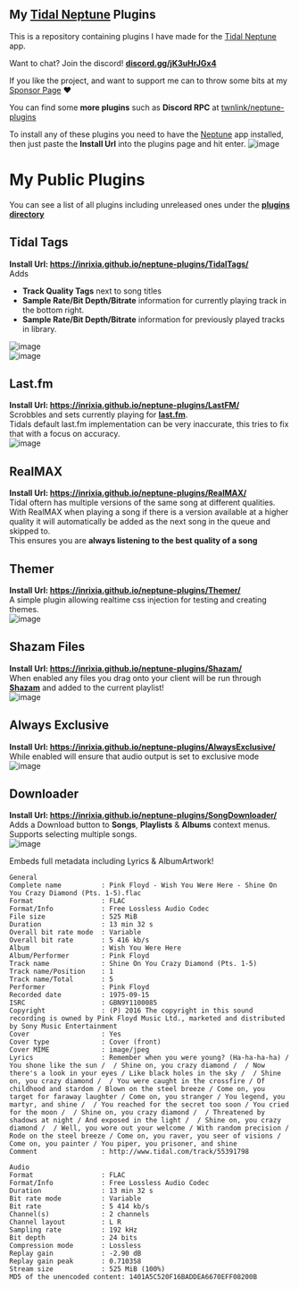 ## My [Tidal Neptune](https://github.com/uwu/neptune) Plugins
This is a repository containing plugins I have made for the [Tidal Neptune](https://github.com/uwu/neptune) app.  

Want to chat? Join the discord! **[discord.gg/jK3uHrJGx4](https://discord.gg/jK3uHrJGx4)**  

If you like the project, and want to support me can to throw some bits at my [Sponsor Page](https://github.com/sponsors/Inrixia) ❤️  

You can find some **more plugins** such as **Discord RPC** at  [twnlink/neptune-plugins](https://github.com/twnlink/neptune-plugins)  

To install any of these plugins you need to have the [Neptune](https://github.com/uwu/neptune) app installed, then just paste the **Install Url** into the plugins page and hit enter.
![image](https://github.com/Inrixia/neptune-plugins/assets/6373693/a997156c-a281-46ec-992a-397a742dd146)

# My Public Plugins
You can see a list of all plugins including unreleased ones under the [**plugins directory**](https://github.com/Inrixia/neptune-plugins/tree/master/plugins)


## Tidal Tags
**Install Url: https://inrixia.github.io/neptune-plugins/TidalTags/**   
Adds 
 - **Track Quality Tags** next to song titles
 - **Sample Rate/Bit Depth/Bitrate** information for currently playing track in the bottom right.
 - **Sample Rate/Bit Depth/Bitrate** information for previously played tracks in library.

![image](https://github.com/Inrixia/neptune-plugins/assets/6373693/3883d3f5-c340-4653-beda-ac5971237ee3)  
![image](https://github.com/Inrixia/neptune-plugins/assets/6373693/2b30406c-d2e0-4268-92f2-5ae4cc3262af)

## Last.fm
**Install Url: https://inrixia.github.io/neptune-plugins/LastFM/**  
Scrobbles and sets currently playing for [**last.fm**](https://www.last.fm/).  
Tidals default last.fm implementation can be very inaccurate, this tries to fix that with a focus on accuracy.  
![image](https://github.com/Inrixia/neptune-plugins/assets/6373693/7e4ff7ad-422f-4836-b187-45217c5dd4e3)

## RealMAX
**Install Url: https://inrixia.github.io/neptune-plugins/RealMAX/**  
Tidal oftern has multiple versions of the same song at different qualities.  
With RealMAX when playing a song if there is a version available at a higher quality it will automatically be added as the next song in the queue and skipped to.  
This ensures you are **always listening to the best quality of a song**

## Themer
**Install Url: https://inrixia.github.io/neptune-plugins/Themer/**  
A simple plugin allowing realtime css injection for testing and creating themes.  
![image](https://github.com/Inrixia/neptune-plugins/assets/6373693/dec1b36b-66df-4419-a7f1-9342992bd2b5)


## Shazam Files
**Install Url: https://inrixia.github.io/neptune-plugins/Shazam/**  
When enabled any files you drag onto your client will be run through [**Shazam**](https://www.shazam.com/) and added to the current playlist!  
![image](https://github.com/Inrixia/neptune-plugins/assets/6373693/f637d5a0-fea0-4ba4-984e-ccddb81341b9)  

## Always Exclusive
**Install Url: https://inrixia.github.io/neptune-plugins/AlwaysExclusive/**  
While enabled will ensure that audio output is set to exclusive mode  
![image](https://github.com/Inrixia/neptune-plugins/assets/6373693/32ff8e55-728c-4a77-9e9e-50b53e90541c)

## Downloader
**Install Url: https://inrixia.github.io/neptune-plugins/SongDownloader/**  
Adds a Download button to **Songs**, **Playlists** & **Albums** context menus.  
Supports selecting multiple songs.  
![image](https://github.com/Inrixia/neptune-plugins/assets/6373693/4811bf7d-3377-4a9a-b33f-ae0dddd394cb)

Embeds full metadata including Lyrics & AlbumArtwork!
```
General
Complete name          : Pink Floyd - Wish You Were Here - Shine On You Crazy Diamond (Pts. 1-5).flac
Format                 : FLAC
Format/Info            : Free Lossless Audio Codec
File size              : 525 MiB
Duration               : 13 min 32 s
Overall bit rate mode  : Variable
Overall bit rate       : 5 416 kb/s
Album                  : Wish You Were Here
Album/Performer        : Pink Floyd
Track name             : Shine On You Crazy Diamond (Pts. 1-5)
Track name/Position    : 1
Track name/Total       : 5
Performer              : Pink Floyd
Recorded date          : 1975-09-15
ISRC                   : GBN9Y1100085
Copyright              : (P) 2016 The copyright in this sound recording is owned by Pink Floyd Music Ltd., marketed and distributed by Sony Music Entertainment
Cover                  : Yes
Cover type             : Cover (front)
Cover MIME             : image/jpeg
Lyrics                 : Remember when you were young? (Ha-ha-ha-ha) / You shone like the sun /  / Shine on, you crazy diamond /  / Now there's a look in your eyes / Like black holes in the sky /  / Shine on, you crazy diamond /  / You were caught in the crossfire / Of childhood and stardom / Blown on the steel breeze / Come on, you target for faraway laughter / Come on, you stranger / You legend, you martyr, and shine /  / You reached for the secret too soon / You cried for the moon /  / Shine on, you crazy diamond /  / Threatened by shadows at night / And exposed in the light /  / Shine on, you crazy diamond /  / Well, you wore out your welcome / With random precision / Rode on the steel breeze / Come on, you raver, you seer of visions / Come on, you painter / You piper, you prisoner, and shine
Comment                : http://www.tidal.com/track/55391798

Audio
Format                 : FLAC
Format/Info            : Free Lossless Audio Codec
Duration               : 13 min 32 s
Bit rate mode          : Variable
Bit rate               : 5 414 kb/s
Channel(s)             : 2 channels
Channel layout         : L R
Sampling rate          : 192 kHz
Bit depth              : 24 bits
Compression mode       : Lossless
Replay gain            : -2.90 dB
Replay gain peak       : 0.710358
Stream size            : 525 MiB (100%)
MD5 of the unencoded content: 1401A5C520F16BADDEA6670EFF08200B
```
